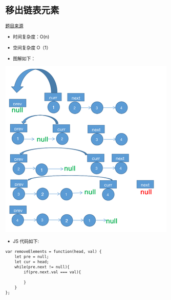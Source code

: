 # 移出链表元素

[题目来源](https://leetcode-cn.com/problems/remove-linked-list-elements/)

-   时间复杂度：O(n)

-   空间复杂度 O（1）

-   图解如下：

![avatar](/assets/images/Algorithm/linkList/reverseList.png)

-   JS 代码如下:

```JS
var removeElements = function(head, val) {
    let pre = null;
    let cur = head;
    while(pre.next != null){
        if(pre.next.val === val){

        }
    }
};
```
